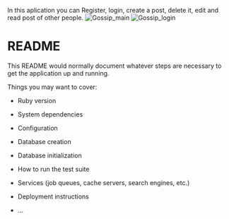 In this aplication you can Register, login, create a post, delete it, edit and read post of other people.
![Gossip_main](https://user-images.githubusercontent.com/29848785/130367123-789820b5-d7b9-4b08-932d-dfd4a93e878c.png)
![Gossip_login](https://user-images.githubusercontent.com/29848785/130367126-fc73eb51-9b1a-44a7-b475-d13626916262.png)

# README

This README would normally document whatever steps are necessary to get the
application up and running.

Things you may want to cover:

* Ruby version

* System dependencies

* Configuration

* Database creation

* Database initialization

* How to run the test suite

* Services (job queues, cache servers, search engines, etc.)

* Deployment instructions

* ...
